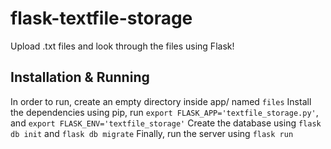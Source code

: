 # flask-textfile-storage

Upload .txt files and look through the files using Flask!

## Installation & Running

In order to run, create an empty directory inside app/ named `files`
Install the dependencies using pip, run `export FLASK_APP='textfile_storage.py'`, and `export FLASK_ENV='textfile_storage'`
Create the database using `flask db init` and `flask db migrate`
Finally, run the server using `flask run`
